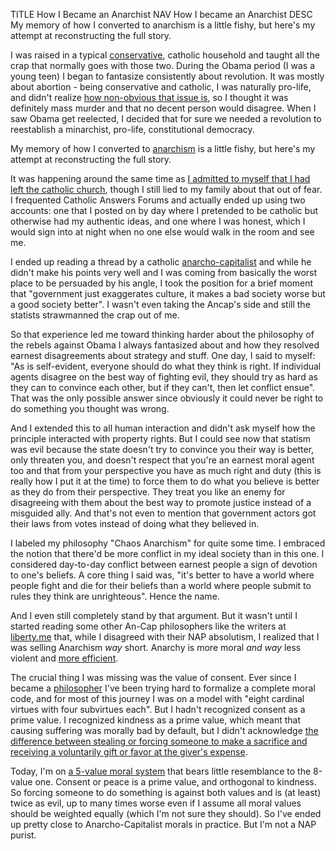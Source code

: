 TITLE How I Became an Anarchist
NAV How I became an Anarchist
DESC My memory of how I converted to anarchism is a little fishy, but here's my attempt at reconstructing the full story.

I was raised in a typical [conservative](/protagonism/left_right), catholic household and taught all the crap that normally goes with those two. During the Obama period (I was a young teen) I began to fantasize consistently about revolution. It was mostly about abortion - being conservative and catholic, I was naturally pro-life, and didn't realize [how non-obvious that issue is](https://fakenous.net/?p=392), so I thought it was definitely mass murder and that no decent person would disagree. When I saw Obama get reelected, I decided that for sure we needed a revolution to reestablish a minarchist, pro-life, constitutional democracy.

My memory of how I converted to [anarchism](/protagonism/anarchism) is a little fishy, but here's my attempt at reconstructing the full story.

It was happening around the same time as [I admitted to myself that I had left the catholic church](apostasy), though I still lied to my family about that out of fear. I frequented Catholic Answers Forums and actually ended up using two accounts: one that I posted on by day where I pretended to be catholic but otherwise had my authentic ideas, and one where I was honest, which I would sign into at night when no one else would walk in the room and see me.

I ended up reading a thread by a catholic [anarcho-capitalist](/argument/faction_ancap) and while he didn't make his points very well and I was coming from basically the worst place to be persuaded by his angle, I took the position for a brief moment that "government just exaggerates culture, it makes a bad society worse but a good society better". I wasn't even taking the Ancap's side and still the statists strawmanned the crap out of me.

So that experience led me toward thinking harder about the philosophy of the rebels against Obama I always fantasized about and how they resolved earnest disagreements about strategy and stuff. One day, I said to myself: "As is self-evident, everyone should do what they think is right. If individual agents disagree on the best way of fighting evil, they should try as hard as they can to convince each other, but if they can't, then let conflict ensue". That was the only possible answer since obviously it could never be right to do something you thought was wrong.

And I extended this to all human interaction and didn't ask myself how the principle interacted with property rights. But I could see now that statism was evil because the state doesn't try to convince you their way is better, only threaten you, and doesn't respect that you're an earnest moral agent too and that from your perspective you have as much right and duty (this is really how I put it at the time) to force them to do what you believe is better as they do from their perspective. They treat you like an enemy for disagreeing with them about the best way to promote justice instead of a misguided ally. And that's not even to mention that government actors got their laws from votes instead of doing what they believed in.

I labeled my philosophy "Chaos Anarchism" for quite some time. I embraced the notion that there'd be more conflict in my ideal society than in this one. I considered day-to-day conflict between earnest people a sign of devotion to one's beliefs. A core thing I said was, "it's better to have a world where people fight and die for their beliefs than a world where people submit to rules they think are unrighteous". Hence the name.

And I even still completely stand by that argument. But it wasn't until I started reading some other An-Cap philosophers like the writers at [liberty.me](https://liberty.me) that, while I disagreed with their NAP absolutism, I realized that I was selling Anarchism *way* short. Anarchy is more moral *and way* less violent and [more efficient](/protagonism/government_consequences).

The crucial thing I was missing was the value of consent. Ever since I became a [philosopher](/argument/philosophy) I've been trying hard to formalize a complete moral code, and for most of this journey I was on a model with "eight cardinal virtues with four subvirtues each". But I hadn't recognized consent as a prime value. I recognized kindness as a prime value, which meant that causing suffering was morally bad by default, but I didn't acknowledge [the difference between stealing or forcing someone to make a sacrifice and receiving a voluntarily gift or favor at the giver's expense](/protagonism/luck).

Today, I'm on [a 5-value moral system](/protagonism/virtues) that bears little resemblance to the 8-value one. Consent or peace is a prime value, and orthogonal to kindness. So forcing someone to do something is against both values and is (at least) twice as evil, up to many times worse even if I assume all moral values should be weighted equally (which I'm not sure they should). So I've ended up pretty close to Anarcho-Capitalist morals in practice. But I'm not a NAP purist.
